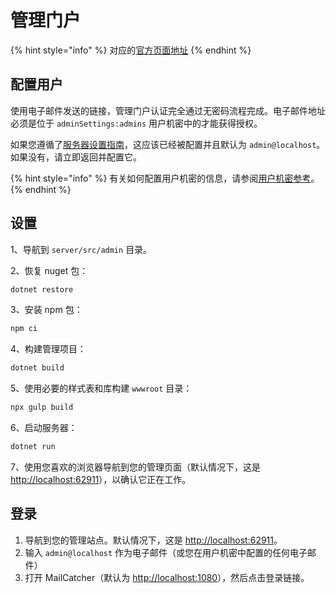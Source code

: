# 管理门户

{% hint style="info" %}
对应的[官方页面地址](https://contributing.bitwarden.com/docs/server/admin)
{% endhint %}

## 配置用户 <a href="#configuring-users" id="configuring-users"></a>

使用电子邮件发送的链接，管理门户认证完全通过无密码流程完成。电子邮件地址必须是位于 `adminSettings:admins` 用户机密中的才能获得授权。

如果您遵循了[服务器设置指南](guide.md)，这应该已经被配置并且默认为 `admin@localhost`。如果没有，请立即返回并配置它。

{% hint style="info" %}
有关如何配置用户机密的信息，请参阅[用户机密参考](user-secrets.md)。
{% endhint %}

## 设置 <a href="#setup" id="setup"></a>

1、导航到 `server/src/admin` 目录。

2、恢复 nuget 包：

```bash
dotnet restore
```

3、安装 npm 包：

```bash
npm ci
```

4、构建管理项目：

```bash
dotnet build
```

5、使用必要的样式表和库构建 `wwwroot` 目录：

```bash
npx gulp build
```

6、启动服务器：

```bash
dotnet run
```

7、使用您喜欢的浏览器导航到您的管理页面（默认情况下，这是 [http://localhost:62911](http://localhost:62911)），以确认它正在工作。

## 登录 <a href="#logging-in" id="logging-in"></a>

1. 导航到您的管理站点。默认情况下，这是 [http://localhost:62911](http://localhost:62911)。
2. 输入 `admin@localhost` 作为电子邮件（或您在用户机密中配置的任何电子邮件）
3. 打开 MailCatcher（默认为 [http://localhost:1080](http://localhost:1080)），然后点击登录链接。
